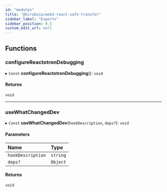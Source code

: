 ```yaml
---
id: "modules"
title: "@kiroboio/web3-react-safe-transfer"
sidebar_label: "Exports"
sidebar_position: 0.5
custom_edit_url: null
---
```


## Functions

### configureReactotronDebugging

▸ `Const` **configureReactotronDebugging**(): `void`

#### Returns

`void`

___

### useWhatChangedDev

▸ `Const` **useWhatChangedDev**(`hookDescription`, `deps?`): `void`

#### Parameters

| Name | Type |
| :------ | :------ |
| `hookDescription` | `string` |
| `deps?` | `Object` |

#### Returns

`void`
